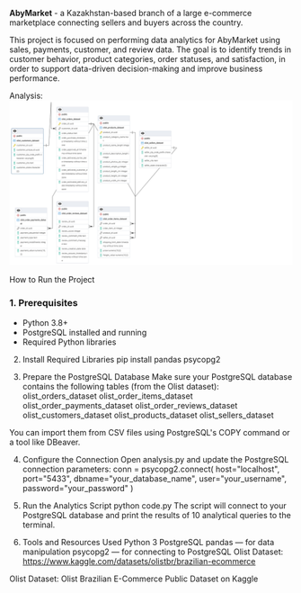 **AbyMarket** - a Kazakhstan-based branch of a large e-commerce marketplace connecting sellers and buyers across the country.

This project is focused on performing data analytics for AbyMarket using sales, payments, customer, and review data. The goal is to identify trends in customer behavior, product categories, order statuses, and satisfaction, in order to support data-driven decision-making and improve business performance.

Analysis:
![image](https://github.com/AbylaiMaster/Data-Visualization/blob/main/ERD.png)

How to Run the Project

### 1. Prerequisites
- Python 3.8+
- PostgreSQL installed and running
- Required Python libraries

2. Install Required Libraries
pip install pandas psycopg2

3. Prepare the PostgreSQL Database
Make sure your PostgreSQL database contains the following tables (from the Olist dataset):
olist_orders_dataset
olist_order_items_dataset
olist_order_payments_dataset
olist_order_reviews_dataset
olist_customers_dataset
olist_products_dataset
olist_sellers_dataset

You can import them from CSV files using PostgreSQL's COPY command or a tool like DBeaver.

4. Configure the Connection
Open analysis.py and update the PostgreSQL connection parameters:
conn = psycopg2.connect(
    host="localhost",
    port="5433",
    dbname="your_database_name",
    user="your_username",
    password="your_password"
)
5. Run the Analytics Script
python code.py
The script will connect to your PostgreSQL database and print the results of 10 analytical queries to the terminal.

6. Tools and Resources Used
Python 3
PostgreSQL
pandas — for data manipulation
psycopg2 — for connecting to PostgreSQL
Olist Dataset:
https://www.kaggle.com/datasets/olistbr/brazilian-ecommerce


Olist Dataset:
Olist Brazilian E-Commerce Public Dataset on Kaggle
